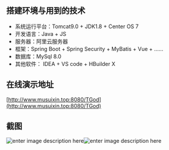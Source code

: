 ## 搭建环境与用到的技术
 - 系统运行平台：Tomcat9.0 + JDK1.8 + Center OS 7
 - 开发语言：Java + JS
 - 服务器：阿里云服务器
 - 框架：Spring Boot + Spring Security + MyBatis + Vue + ……
 - 数据库：MySql 8.0
 - 其他软件： IDEA + VS code + HBuilder X

## 在线演示地址

[http://www.musuixin.top:8080/TGod](http://www.musuixin.top:8080/TGod)
## 截图
![enter image description here](http://www.musuixin.top:8080/files/GitHub/TGodWeb.PNG)![enter image description here](http://www.musuixin.top:8080/files/GitHub/TGodApp.PNG)
